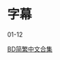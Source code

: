# 字幕

01-12

[BD简繁中文合集](https://github.com/Nekomoekissaten-SUB/Nekomoekissaten-Storage/releases/download/subtitles_pkg/Omitsuyo_w_BD_zho.7z)
